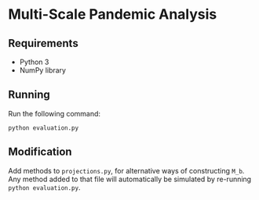 # Multi-Scale Pandemic Analysis

## Requirements
 * Python 3
 * NumPy library

## Running

Run the following command:

`python evaluation.py`

## Modification

Add methods to `projections.py`, for alternative ways of constructing `M_b`.
Any method added to that file will automatically be simulated by re-running `python evaluation.py`.
